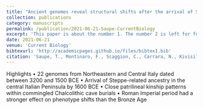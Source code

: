 ```yaml
---
title: "Ancient genomes reveal structural shifts after the arrival of Steppe-related ancestry in the Italian Peninsula"
collection: publications
category: manuscripts
permalink: /publication/2021-06-21-Saupe-CurrentBiology
excerpt: 'This paper is about the number 1. The number 2 is left for future work.'
date: 2021-06-21
venue: 'Current Biology'
bibtexurl: 'http://academicpages.github.io/files/bibtex1.bib'
citation: 'Saupe, T., Montinaro, F., Scaggion, C., Carrara, N., Kivisild, T., D’Atanasio, E., Hui, R., Solnik, A., Lebrasseur, O., Larson, G., Alessandri, L., Arienzo, I., De Angelis, F., Rolfo, M. F., Skeates, R., Silvestri, L., Beckett, J., Talamo, S., Dolfini, A., ..., Scheib, C. L. (2021). Ancient genomes reveal structural shifts after the arrival of Steppe-related ancestry in the Italian Peninsula. Current Biology.'
---
```


Highlights
• 22 genomes from Northeastern and Central Italy dated between 3200 and 1500 BCE
• Arrival of Steppe-related ancestry in the central Italian Peninsula by 1600 BCE
• Close patrilineal kinship patterns within commingled Chalcolithic cave burials
• Roman Imperial period had a stronger effect on phenotype shifts than the Bronze Age


